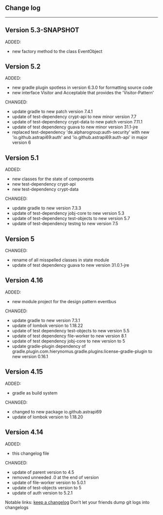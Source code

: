 ## Change log
----------------------

Version 5.3-SNAPSHOT
-------------

ADDED:

- new factory method to the class EventObject

Version 5.2
-------------

ADDED:

- new gradle plugin spotless in version 6.3.0 for formatting source code
- new interface Visitor and Acceptable that provides the 'Visitor-Pattern'

CHANGED:

- update gradle to new patch version 7.4.1
- update of test-dependency crypt-api to new minor version 7.7
- update of test-dependency crypt-data to new patch version 7.11.1
- update of test dependency guava to new minor version 31.1-jre
- replaced test-dependency 'de.alpharogroup:auth-security' with new 'io.github.astrapi69:auth' and 'io.github.astrapi69:auth-api' in major version 6

Version 5.1
-------------

ADDED:

- new classes for the state of components
- new test-dependency crypt-api
- new test-dependency crypt-data

CHANGED:

- update gradle to new version 7.3.3
- update of test-dependency jobj-core to new version 5.3
- update of test-dependency test-objects to new version 5.7
- update of test-dependency testng to new version 7.5

Version 5
-------------

CHANGED:

- rename of all misspelled classes in state module
- update of test dependency guava to new version 31.0.1-jre

Version 4.16
-------------

ADDED:

- new module project for the design pattern eventbus

CHANGED:

- update gradle to new version 7.3.1
- update of lombok version to 1.18.22
- update of test dependency test-objects to new version 5.5
- update of test dependency file-worker to new version 8.1
- update of test dependency jobj-core to new version to 5
- update gradle-plugin dependency of gradle.plugin.com.hierynomus.gradle.plugins:license-gradle-plugin to new version 0.16.1

Version 4.15
-------------

ADDED:

- gradle as build system

CHANGED:

- changed to new package io.github.astrapi69
- update of lombok version to 1.18.20

Version 4.14
-------------

ADDED:
 
- this changelog file

CHANGED:

- update of parent version to 4.5
- removed unneeded .0 at the end of version
- update of file-worker version to 5.0.1
- update of test-objects version to 5
- update of auth version to 5.2.1

Notable links:
[keep a changelog](http://keepachangelog.com/en/1.0.0/) Don’t let your friends dump git logs into changelogs

